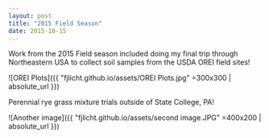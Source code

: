 ```yaml
---
layout: post
title: "2015 Field Season"
date: 2015-10-15
---
```


Work from the 2015 Field season included doing my final trip through Northeastern USA to collect soil samples from the USDA OREI field sites!

![OREI Plots]({{ "fjlicht.github.io/assets/OREI Plots.jpg" =300x300 | absolute_url }})

Perennial rye grass mixture trials outside of State College, PA!

![Another image]({{ "fjlicht.github.io/assets/second image.JPG" =400x200 | absolute_url }})
